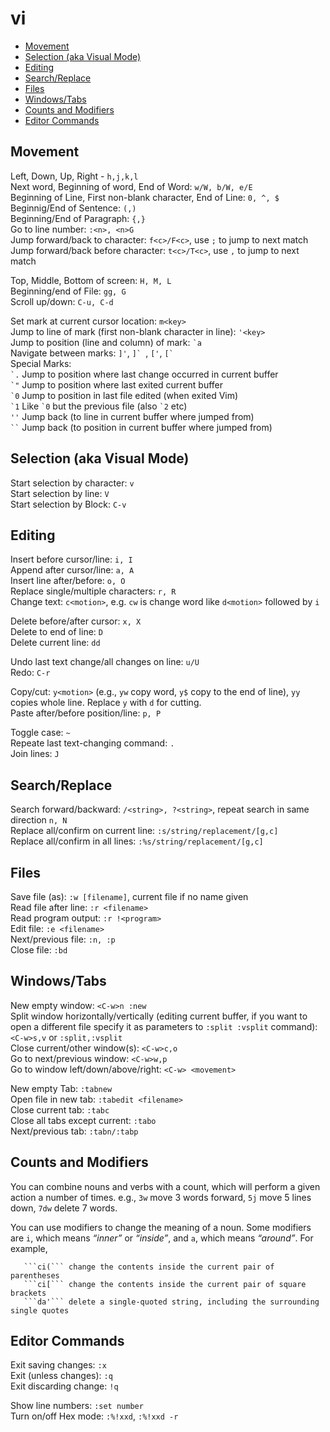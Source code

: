 # vi

- [Movement](#movement)
- [Selection (aka Visual Mode)](#selection-aka-visual-mode)
- [Editing](#editing)
- [Search/Replace](#searchreplace)
- [Files](#files)
- [Windows/Tabs](#windowstabs)
- [Counts and Modifiers](#counts-and-modifiers)
- [Editor Commands](#editor-commands)

## Movement

Left, Down, Up, Right - ```h,j,k,l```  
Next word, Beginning of word, End of Word: ```w/W, b/W, e/E```  
Beginning of Line, First non-blank character, End of Line: ```0, ^, $```  
Beginnig/End of Sentence: ```(,)```  
Beginning/End of Paragraph:  ```{,}```  
Go to line number: ```:<n>, <n>G```  
Jump forward/back to character: ```f<c>/F<c>```, use ```;``` to jump to next match  
Jump forward/back before character: ```t<c>/T<c>```, use ```,``` to jump to next match  

Top, Middle, Bottom of screen: ```H, M, L```  
Beginning/end of File: ```gg, G```  
Scroll up/down: ```C-u, C-d```  

Set mark at current cursor location: ```m<key>```  
Jump to line of mark (first non-blank character in line): ```'<key>```  
Jump to position (line and column) of mark: ``` `a ```   
Navigate between marks: ```]'```, ```]` ```, ```['```, ``` [` ```  
Special Marks:  
``` `. ``` Jump to position where last change occurred in current buffer  
``` `" ``` Jump to position where last exited current buffer  
``` `0 ``` Jump to position in last file edited (when exited Vim)  
``` `1 ``` Like ``` `0 ``` but the previous file (also ``` `2 ``` etc)  
``` '' ``` Jump back (to line in current buffer where jumped from)  
``` `` ``` Jump back (to position in current buffer where jumped from)  

## Selection (aka Visual Mode)

Start selection by character: ```v```  
Start selection by line: ```V```  
Start selection by Block: ```C-v```  

## Editing

Insert before cursor/line: ```i, I```  
Append after cursor/line: ```a, A```  
Insert line after/before: ```o, O```  
Replace single/multiple characters: ```r, R```  
Change text: ```c<motion>```, e.g. ```cw``` is change word like ```d<motion>``` followed by ```i```  

Delete before/after cursor: ```x, X```  
Delete to end of line: ```D```  
Delete current line: ```dd```  

Undo last text change/all changes on line: ```u/U```  
Redo: ```C-r```  

Copy/cut: ```y<motion>``` (e.g., ```yw``` copy word, ```y$``` copy to the end of line), ```yy``` copies whole line. Replace ```y``` with ```d``` for cutting.    
Paste after/before position/line: ```p, P```

Toggle case: ```~```  
Repeate last text-changing command: ```.```  
Join lines: ```J```  

## Search/Replace

Search forward/backward: ```/<string>, ?<string>```, repeat search in same direction ```n, N```  
Replace all/confirm on current line: ```:s/string/replacement/[g,c]```  
Replace all/confirm in all lines: ```:%s/string/replacement/[g,c]```  

## Files

Save file (as): ```:w [filename]```, current file if no name given  
Read file after line: ```:r <filename>```  
Read program output: ```:r !<program>```  
Edit file: ```:e <filename>```  
Next/previous file: ```:n, :p```  
Close file: ```:bd```  

## Windows/Tabs

New empty window: ```<C-w>n :new```  
Split window horizontally/vertically (editing current buffer, if you want to open a different file specify it as parameters to ```:split :vsplit``` command): ```<C-w>s,v``` or ```:split,:vsplit```  
Close current/other window(s): ```<C-w>c,o```  
Go to next/previous window: ```<C-w>w,p```   
Go to window left/down/above/right: ```<C-w> <movement>```  

New empty Tab: ```:tabnew```  
Open file in new tab: ```:tabedit <filename>```  
Close current tab: ```:tabc```  
Close all tabs except current: ```:tabo```  
Next/previous tab: ```:tabn/:tabp``` 
 
## Counts and Modifiers

You can combine nouns and verbs with a count, which will perform a given action a number of times. e.g., ```3w``` move 3 words forward, ```5j``` move 5 lines down, ```7dw``` delete 7 words.  

You can use modifiers to change the meaning of a noun. Some modifiers are ```i```, which means _“inner”_ or _“inside”_, and ```a```, which means _“around”_. For example,

       ```ci(``` change the contents inside the current pair of parentheses 
       ```ci[``` change the contents inside the current pair of square brackets  
       ```da'``` delete a single-quoted string, including the surrounding single quotes  

## Editor Commands

Exit saving changes: ```:x```  
Exit (unless changes): ```:q```  
Exit discarding change: ```!q```  

Show line numbers: ```:set number```  
Turn on/off Hex mode: ```:%!xxd```, ```:%!xxd -r```  
